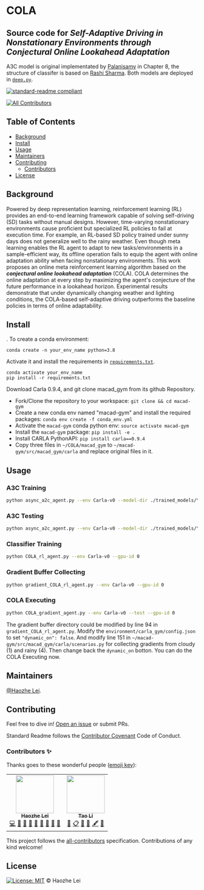 # COLA

## Source code for *Self-Adaptive Driving in Nonstationary Environments through  Conjectural Online Lookahead Adaptation*
A3C model is original implementated by [Palanisamy](https://github.com/PacktPublishing/Hands-On-Intelligent-Agents-with-OpenAI-Gym) in Chapter 8, the structure of classifer is based on [Rashi Sharma](https://medium.com/swlh/natural-image-classification-using-resnet9-model-6f9dc924cd6d). Both models are deployed in [`deep.py`](function_approximator/deep.py).

[![standard-readme compliant](https://img.shields.io/badge/readme%20style-standard-brightgreen.svg?style=flat-square)](https://github.com/RichardLitt/standard-readme)
<!-- ALL-CONTRIBUTORS-BADGE:START - Do not remove or modify this section -->
[![All Contributors](https://img.shields.io/badge/all_contributors-2-orange.svg?style=flat-square)](#contributors-)
<!-- ALL-CONTRIBUTORS-BADGE:END -->

## Table of Contents

- [Background](#background)
- [Install](#install)
- [Usage](#usage)
- [Maintainers](#maintainers)
- [Contributing](#contributing)
	- [Contributors](#contributors)
- [License](#license)

## Background
Powered by deep representation learning, reinforcement learning (RL) provides an end-to-end learning framework capable of solving self-driving (SD) tasks without manual designs. However, time-varying nonstationary environments cause proficient but specialized RL policies to fail at execution time. For example, an RL-based SD policy trained under sunny days does not generalize well to the rainy weather. Even though meta learning enables the RL agent to adapt to new tasks/environments in a sample-efficient way, its offline operation fails to equip the agent with online adaptation ability when facing nonstationary environments. This work proposes an online meta reinforcement learning algorithm based on the **_conjectural online lookahead adaptation_** (COLA). COLA determines the online adaptation at every step by maximizing the agent's conjecture of the future performance in a lookahead horizon.  Experimental results demonstrate that under dynamically changing weather and lighting conditions, the COLA-based self-adaptive driving outperforms the baseline policies in terms of online adaptability.

## Install
. To create a conda environment:
```
conda create -n your_env_name python=3.8
```
Activate it and install the requirements in [`requirements.txt`](requirements.txt).
```
conda activate your_env_name
pip install -r requirements.txt
```
Download Carla 0.9.4, and git clone macad_gym from its github Repository.

- Fork/Clone the repository to your workspace:
  `git clone && cd macad-gym`
- Create a new conda env named "macad-gym" and install the required packages:
`conda env create -f conda_env.yml`
- Activate the `macad-gym` conda python env:
`source activate macad-gym`
- Install the `macad-gym` package:
`pip install -e .`
- Install CARLA PythonAPI: `pip install carla==0.9.4`
- Copy three files in `~/COLA/macad_gym` to `~/macad-gym/src/macad_gym/carla` and replace original files in it.

## Usage

### A3C Training

```sh
python async_a2c_agent.py --env Carla-v0 --model-dir ./trained_models/YOUR_MODEL/ --gpu-id 0
```
### A3C Testing

```sh
python async_a2c_agent.py --env Carla-v0 --model-dir ./trained_models/YOUR_MODEL/ --test
```
### Classifier Training
```sh
python COLA_rl_agent.py --env Carla-v0 --gpu-id 0
```

### Gradient Buffer Collecting
```sh
python gradient_COLA_rl_agent.py --env Carla-v0 --gpu-id 0
```

### COLA Executing
```sh
python COLA_gradient_agent.py --env Carla-v0 --test --gpu-id 0
```

The gradient buffer directory could be modified by line 94 in `gradient_COLA_rl_agent.py`. Modify the `environment/carla_gym/config.json` to set `"dynamic_on": false`. And modify line 151 in `~/macad-gym/src/macad_gym/carla/scenarios.py` for collecting gradients from cloudy (1) and rainy (4). Then change back the `dynamic_on` botton. You can do the COLA Executing now.

## Maintainers

[@Haozhe Lei](https://github.com/Panshark).

## Contributing

Feel free to dive in! [Open an issue](https://github.com/Panshark/Attack_metaRL/issues/new) or submit PRs.

Standard Readme follows the [Contributor Covenant](http://contributor-covenant.org/version/1/3/0/) Code of Conduct.

### Contributors ✨

Thanks goes to these wonderful people ([emoji key](https://allcontributors.org/docs/en/emoji-key)):

<!-- ALL-CONTRIBUTORS-LIST:START - Do not remove or modify this section -->
<!-- prettier-ignore-start -->
<!-- markdownlint-disable -->
<table>
  <tr>
    <td align="center"><a href="https://github.com/Panshark"><img src="https://avatars.githubusercontent.com/u/71244619?v=4?s=100" width="100px;" alt=""/><br /><sub><b>Haozhe Lei</b></sub></a><br /><a href="https://github.com/Panshark/Attack_metaRL/commits?author=Panshark" title="Code">💻</a> <a href="#data-Panshark" title="Data">🔣</a> <a href="https://github.com/Panshark/Attack_metaRL/commits?author=Panshark" title="Documentation">📖</a> <a href="#ideas-Panshark" title="Ideas, Planning, & Feedback">🤔</a> <a href="#maintenance-Panshark" title="Maintenance">🚧</a> <a href="#projectManagement-Panshark" title="Project Management">📆</a> <a href="#question-Panshark" title="Answering Questions">💬</a> <a href="https://github.com/Panshark/Attack_metaRL/pulls?q=is%3Apr+reviewed-by%3APanshark" title="Reviewed Pull Requests">👀</a> <a href="#design-Panshark" title="Design">🎨</a></td>
    <td align="center"><a href="https://engineering.nyu.edu/student/tao-li-0"><img src="https://avatars.githubusercontent.com/u/46550706?v=4?s=100" width="100px;" alt=""/><br /><sub><b>Tao Li</b></sub></a><br /><a href="#design-TaoLi-NYU" title="Design">🎨</a> <a href="#eventOrganizing-TaoLi-NYU" title="Event Organizing">📋</a> <a href="#ideas-TaoLi-NYU" title="Ideas, Planning, & Feedback">🤔</a> <a href="#data-TaoLi-NYU" title="Data">🔣</a> <a href="#content-TaoLi-NYU" title="Content">🖋</a> <a href="#question-TaoLi-NYU" title="Answering Questions">💬</a></td>
  </tr>
</table>

<!-- markdownlint-restore -->
<!-- prettier-ignore-end -->

<!-- ALL-CONTRIBUTORS-LIST:END -->

This project follows the [all-contributors](https://github.com/all-contributors/all-contributors) specification. Contributions of any kind welcome!

## License

[![License: MIT](https://img.shields.io/badge/License-MIT-yellow.svg)](https://opensource.org/licenses/MIT) © Haozhe Lei
